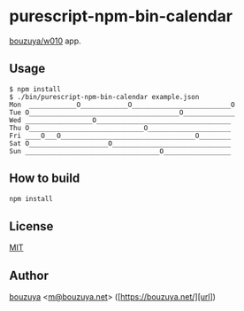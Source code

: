 # purescript-npm-bin-calendar

[bouzuya/w010][] app.

[bouzuya/w010]: https://github.com/bouzuya/w010

## Usage

```
$ npm install
$ ./bin/purescript-npm-bin-calendar example.json
Mon  ____________O____________O_________________________O
Tue O______________________________________O_____________
Wed _________________O__________________________________
Thu O_____________________________O_____________________
Fri ____O___O__________________________________O________
Sat O____________________O______________________________
Sun __________________________________O_________________
```

## How to build

```bash
npm install
```

## License

[MIT](LICENSE)

## Author

[bouzuya][user] &lt;[m@bouzuya.net][email]&gt; ([https://bouzuya.net/][url])

[user]: https://github.com/bouzuya
[email]: mailto:m@bouzuya.net
[url]: https://bouzuya.net/
